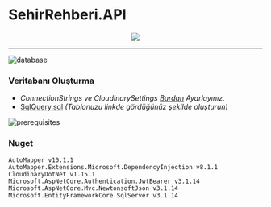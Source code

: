 # SehirRehberi.API
<p align="center">
<img src="https://raw.githubusercontent.com/furkanpasaoglu/githubImages/main/sehirrehberi.gif">
</p>

<hr>

![database](https://github.com/furkanpasaoglu/githubImages/blob/main/Database%20and%20Tables.png)
###  Veritabanı Oluşturma 
-  *ConnectionStrings ve CloudinarySettings [Burdan](https://github.com/furkanpasaoglu/SehirRehberi.API/blob/master/appsettings.json) Ayarlayınız.*
- [SqlQuery.sql](https://github.com/furkanpasaoglu/SehirRehberi.API/blob/master/SQLQuery.sql) *(Tablonuzu linkde gördüğünüz şekilde oluşturun)*

![prerequisites](https://raw.githubusercontent.com/furkanpasaoglu/githubImages/main/Prerequisites.png) 
### Nuget
```
AutoMapper v10.1.1
AutoMapper.Extensions.Microsoft.DependencyInjection v8.1.1
CloudinaryDotNet v1.15.1
Microsoft.AspNetCore.Authentication.JwtBearer v3.1.14
Microsoft.AspNetCore.Mvc.NewtonsoftJson v3.1.14
Microsoft.EntityFrameworkCore.SqlServer v3.1.14
```
